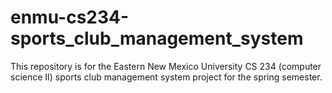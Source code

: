 # enmu-cs234-sports_club_management_system
This repository is for the Eastern New Mexico University CS 234 (computer science II) sports club management system project for the spring semester.
